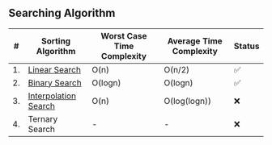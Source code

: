 ## Searching Algorithm

| #   | Sorting Algorithm                              | Worst Case Time Complexity | Average Time Complexity | Status |
| --- | ---------------------------------------------- | -------------------------- | ----------------------- | ------ |
| 1.  | [Linear Search](Linear%20Search)               | O(n)                       | O(n/2)                  | ✅     |
| 2.  | [Binary Search](Binary%20Search)               | O(logn)                    | O(logn)                 | ✅     |
| 3.  | [Interpolation Search](Interpolation%20Search) | O(n)                       | O(log(logn))            | ❌     |
| 4.  | Ternary Search                                 | -                          | -                       | ❌     |
